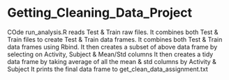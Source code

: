 # Getting_Cleaning_Data_Project
COde run_analysis.R reads Test & Train raw files.
It combines both Test & Train files to create Test & Train data frames. 
It combines both Test & Train data frames using Rbind. 
It then creates a subset of above data frame by selecting on Activity, Subject & Mean/Std columns
It then creates a tidy data frame by taking average of all the mean & std columns by Activity & Subject
It prints the final data frame to get_clean_data_assignment.txt
